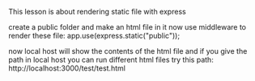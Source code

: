 This lesson is about rendering static file with express

create a public folder and make an html file in it
now use middleware to render these file:
app.use(express.static("public"));

now local host will show the contents of the html file and if you give the path in local host you can run different html files
try this path: http://localhost:3000/test/test.html
